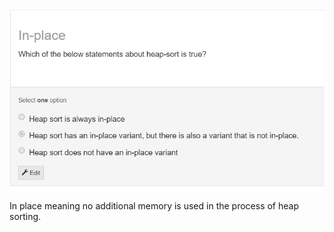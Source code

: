 ![Exported image](Exported%20image%2020241209225322-0.png)  

In place meaning no additional memory is used in the process of heap sorting.